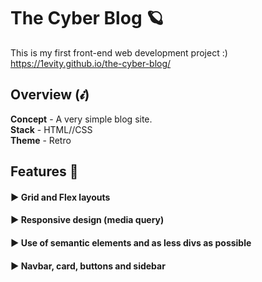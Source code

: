 # The Cyber Blog 🪐
This is my first front-end web development project :)
https://1evity.github.io/the-cyber-blog/


## Overview (𝓲)

**Concept** - A very simple blog site. <br>
**Stack** - HTML//CSS <br>
**Theme** - Retro



## Features 💫

#### ▶ Grid and Flex layouts
#### ▶ Responsive design (media query)
#### ▶ Use of semantic elements and as less divs as possible
#### ▶ Navbar, card, buttons and sidebar

